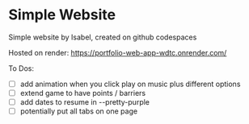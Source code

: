 # Simple Website

Simple website by Isabel, created on github codespaces

Hosted on render: https://portfolio-web-app-wdtc.onrender.com/

To Dos:

- [ ] add animation when you click play on music plus different options
- [ ] extend game to have points / barriers
- [ ] add dates to resume in --pretty-purple
- [ ] potentially put all tabs on one page

<!-- ### Deployment

This section has moved here: [https://vitejs.dev/guide/build.html](https://vitejs.dev/guide/build.html) -->
